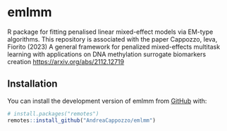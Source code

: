 
<!-- README.md is generated from README.Rmd. Please edit that file -->

# emlmm

<!-- badges: start -->
<!-- badges: end -->

R package for fitting penalised linear mixed-effect models via EM-type
algorithms. This repository is associated with the paper Cappozzo, Ieva,
Fiorito (2023) A general framework for penalized mixed-effects multitask
learning with applications on DNA methylation surrogate biomarkers
creation <https://arxiv.org/abs/2112.12719>

## Installation

You can install the development version of emlmm from
[GitHub](https://github.com/) with:

``` r
# install.packages("remotes")
remotes::install_github("AndreaCappozzo/emlmm")
```
